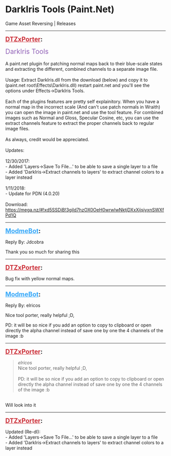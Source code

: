 # DarkIris Tools (Paint.Net)
Game Asset Reversing | Releases

---
<strong style="font-size: 1.4em;"><span style="text-decoration: underline;text-decoration-color: #CB2D36;"><span style="color:#CB2D36;">DTZxPorter</span></span>:</strong>

<p><span style="color:rgb(147, 101, 184);"><span style="font-size:1.5em;">DarkIris Tools</span></span><br /><br />A paint.net plugin for patching normal maps back to their blue-scale states and extracting the different, combined channels to a separate image file.<br /><br />Usage: Extract DarkIris.dll from the download (below) and copy it to (paint.net root\Effects\DarkIris.dll) restart paint.net and you&#39;ll see the options under Effects-&gt;DarkIris Tools.<br /><br />Each of the plugins features are pretty self explainitory. When you have a normal map in the incorrect scale (And can&#39;t use patch normals in Wraith) you can open the image in paint.net and use the tool feature. For combined images such as Normal and Gloss, Specular Cosine, etc, you can use the extract channels feature to extract the proper channels back to regular image files.<br /><br />As always, credit would be appreciated.<br /><br />Updates:<br /><br />12/30/2017:<br />- Added &#39;Layers-&gt;Save To File...&#39; to be able to save a single layer to a file<br />- Added &#39;DarkIris-&gt;Extract channels to layers&#39; to extract channel colors to a layer instead<br /><br />1/11/2018:<br />- Update for PDN (4.0.20)<br /><br />Download:<br />
<a href="https://mega.nz/#!xd5SSDiB!3gild7hzOX0OeH0wrwlwNktjDXxXijsjyxnSWXfPd1Q">https://mega.nz/#!xd5SSDiB!3gild7hzOX0OeH0wrwlwNktjDXxXijsjyxnSWXfPd1Q</a>
</p>

---
<strong style="font-size: 1.4em;"><span style="text-decoration: underline;text-decoration-color: #34a7f9;"><span style="color:#34a7f9;">ModmeBot</span></span>:</strong>

<p>Reply By: Jdcobra<br /><p style="text-align:left;">Thank you so much for sharing this</p></p>

---
<strong style="font-size: 1.4em;"><span style="text-decoration: underline;text-decoration-color: #CB2D36;"><span style="color:#CB2D36;">DTZxPorter</span></span>:</strong>

<p>Bug fix with yellow normal maps.</p>

---
<strong style="font-size: 1.4em;"><span style="text-decoration: underline;text-decoration-color: #34a7f9;"><span style="color:#34a7f9;">ModmeBot</span></span>:</strong>

<p>Reply By: elricos<br /><p style="text-align:left;">Nice tool porter, really helpful ;D,</p><p style="text-align:left;"></p><p style="text-align:left;">PD: it will be so nice if you add an option to copy to clipboard or open directly the alpha channel instead of save one by one the 4 channels of the image :b</p></p>

---
<strong style="font-size: 1.4em;"><span style="text-decoration: underline;text-decoration-color: #CB2D36;"><span style="color:#CB2D36;">DTZxPorter</span></span>:</strong>

<p><blockquote><em>elricos</em><br />Nice tool porter, really helpful ;D,<br /><br />PD: it will be so nice if you add an option to copy to clipboard or open directly the alpha channel instead of save one by one the 4 channels of the image :b<br /></blockquote><br />Will look into it</p>

---
<strong style="font-size: 1.4em;"><span style="text-decoration: underline;text-decoration-color: #CB2D36;"><span style="color:#CB2D36;">DTZxPorter</span></span>:</strong>

<p>Updated (Re-dl):<br />- Added &#39;Layers-&gt;Save To File...&#39; to be able to save a single layer to a file<br />- Added &#39;DarkIris-&gt;Extract channels to layers&#39; to extract channel colors to a layer instead</p>
